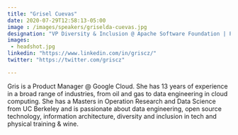 ```yaml
---
title: "Grisel Cuevas"
date: 2020-07-29T12:58:13-05:00
image : /images/speakers/griselda-cuevas.jpg
designation: "VP Diversity & Inclusion @ Apache Software Foundation | Product Manager Dataflow @ Google"
images:
 - headshot.jpg
linkedin: "https://www.linkedin.com/in/griscz/"
twitter: "https://twitter.com/griscz"

---
```


Gris is a Product Manager @ Google Cloud. She has 13 years of experience in a broad range of industries, from oil and gas to data engineering in cloud computing. She has a Masters in Operation Research and Data Science from UC Berkeley and is passionate about data engineering, open source technology, information architecture, diversity and inclusion in tech and physical training & wine. 
